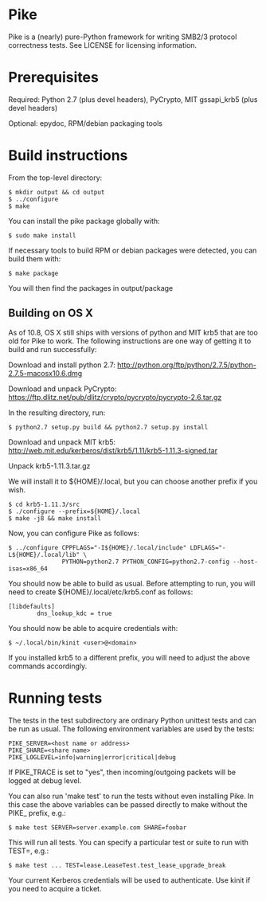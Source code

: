 Pike
====

Pike is a (nearly) pure-Python framework for writing SMB2/3 protocol correctness tests.
See LICENSE for licensing information.

Prerequisites
=============

Required: Python 2.7 (plus devel headers), PyCrypto, MIT gssapi_krb5 (plus devel headers)

Optional: epydoc, RPM/debian packaging tools

Build instructions
==================

From the top-level directory:

    $ mkdir output && cd output
    $ ../configure
    $ make

You can install the pike package globally with:

    $ sudo make install

If necessary tools to build RPM or debian packages were detected, you can
build them with:

    $ make package

You will then find the packages in output/package

Building on OS X
----------------

As of 10.8, OS X still ships with versions of python and MIT krb5 that are
too old for Pike to work.  The following instructions are one way of getting
it to build and run successfully:

Download and install python 2.7: http://python.org/ftp/python/2.7.5/python-2.7.5-macosx10.6.dmg

Download and unpack PyCrypto: https://ftp.dlitz.net/pub/dlitz/crypto/pycrypto/pycrypto-2.6.tar.gz

In the resulting directory, run:

    $ python2.7 setup.py build && python2.7 setup.py install
    
Download and unpack MIT krb5: http://web.mit.edu/kerberos/dist/krb5/1.11/krb5-1.11.3-signed.tar

Unpack krb5-1.11.3.tar.gz

We will install it to ${HOME}/.local, but you can choose another prefix if you wish.

    $ cd krb5-1.11.3/src
    $ ./configure --prefix=${HOME}/.local
    $ make -j8 && make install
    
Now, you can configure Pike as follows:

    $ ../configure CPPFLAGS="-I${HOME}/.local/include" LDFLAGS="-L${HOME}/.local/lib" \
                   PYTHON=python2.7 PYTHON_CONFIG=python2.7-config --host-isas=x86_64                    

You should now be able to build as usual.  Before attempting to run, you will need to
create ${HOME}/.local/etc/krb5.conf as follows:

    [libdefaults]
            dns_lookup_kdc = true
            
You should now be able to acquire credentials with:

    $ ~/.local/bin/kinit <user>@<domain>
    
If you installed krb5 to a different prefix, you will need to adjust the above
commands accordingly.

Running tests
=============

The tests in the test subdirectory are ordinary Python unittest tests and
can be run as usual.  The following environment variables are used by
the tests:

    PIKE_SERVER=<host name or address>
    PIKE_SHARE=<share name>
    PIKE_LOGLEVEL=info|warning|error|critical|debug

If PIKE_TRACE is set to "yes", then incoming/outgoing packets
will be logged at debug level.

You can also run 'make test' to run the tests without even installing Pike.
In this case the above variables can be passed directly to make without
the PIKE_ prefix, e.g.:

    $ make test SERVER=server.example.com SHARE=foobar

This will run all tests.  You can specify a particular test or suite to run
with TEST=, e.g.:

    $ make test ... TEST=lease.LeaseTest.test_lease_upgrade_break

Your current Kerberos credentials will be used to authenticate.  Use
kinit if you need to acquire a ticket.
